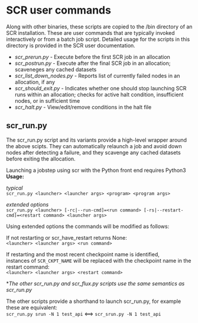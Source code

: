 # SCR user commands
Along with other binaries, these scripts are copied to the /bin directory of an SCR installation.
These are user commands that are typically invoked interactively or from a batch job script.
Detailed usage for the scripts in this directory is provided in the SCR user documentation.

- *scr_prerun.py*          - Execute before the first SCR job in an allocation
- *scr_postrun.py*         - Execute after the final SCR job in an allocation; scaveneges any cached datasets
- *scr_list_down_nodes.py* - Reports list of currently failed nodes in an allocation, if any
- *scr_should_exit.py*     - Indicates whether one should stop launching SCR runs within an allocation; checks for active halt condition, insufficient nodes, or in sufficient time
- *scr_halt.py*            - View/edit/remove conditions in the halt file  

## scr_run.py  

The scr_run.py script and its variants provide a high-level wrapper around the above scipts.
They can automatically relaunch a job and avoid down nodes after detecting a failure,
and they scavenge any cached datasets before exiting the allocation.
  
Launching a jobstep using scr with the Python front end requires Python3  
**Usage:**  
 
*typical*  
``scr_run.py <launcher> <launcher args> <program> <program args>``  
 
*extended options*  
``scr_run.py <launcher> [-rc|--run-cmd]=<run command> [-rs|--restart-cmd]=<restart command> <launcher args>``  

Using extended options the commands will be modified as follows:  

  If not restarting or scr_have_restart returns None:  
    ``<launcher> <launcher args> <run command>``  

  If restarting and the most recent checkpoint name is identified,  
  instances of `SCR_CKPT_NAME` will be replaced with the checkpoint name in the restart command:  
   ``<launcher> <launcher args> <restart command>``  
 
 **The other scr_*run.py and scr_flux.py scripts use the same semantics as scr_run.py**  
 
The other scripts provide a shorthand to launch scr_run.py, for example these are equivalent:  
``scr_run.py srun -N 1 test_api`` <==> ``scr_srun.py -N 1 test_api``  
